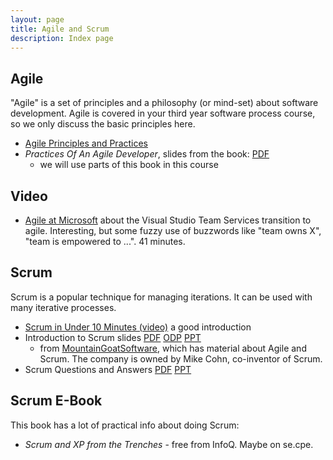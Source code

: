 ```yaml
---
layout: page
title: Agile and Scrum
description: Index page
---
```


## Agile

"Agile" is a set of principles and a philosophy (or mind-set) about software development.  Agile is covered in your third year software process course, so we only discuss the basic principles here.

* [Agile Principles and Practices](agile-principles-practices)
* *Practices Of An Agile Developer*, slides from the book: [PDF](PracticesOfAnAgileDeveloper-slides.pdf)
    - we will use parts of this book in this course

## Video

* [Agile at Microsoft](https://www.youtube.com/watch?v=-LvCJpnNljU) about the Visual Studio Team Services transition to agile. Interesting, but some fuzzy use of buzzwords like "team owns X", "team is empowered to ...". 41 minutes.

## Scrum

Scrum is a popular technique for managing iterations. It can be used with many iterative processes.

* [Scrum in Under 10 Minutes (video)](https://youtu.be/XU0llRltyFM) a good introduction
* Introduction to Scrum slides [PDF](Intro-Scrum-MountainGoat.pdf) [ODP](Intro-Scrum-MountainGoat.odp) [PPT](Intro-Scrum-MountainGoat.ppt)
    - from [MountainGoatSoftware](https://www.mountaingoatsoftware.com), which has material about Agile and Scrum. The company is owned by Mike Cohn, co-inventor of Scrum.
* Scrum Questions and Answers [PDF](Scrum-Questions-and-Answers.pdf) [PPT](Scrum-Questions-and-Answers.ppt)

## Scrum E-Book

This book has a lot of practical info about doing Scrum:

* *Scrum and XP from the Trenches* - free from InfoQ.  Maybe on se.cpe.
